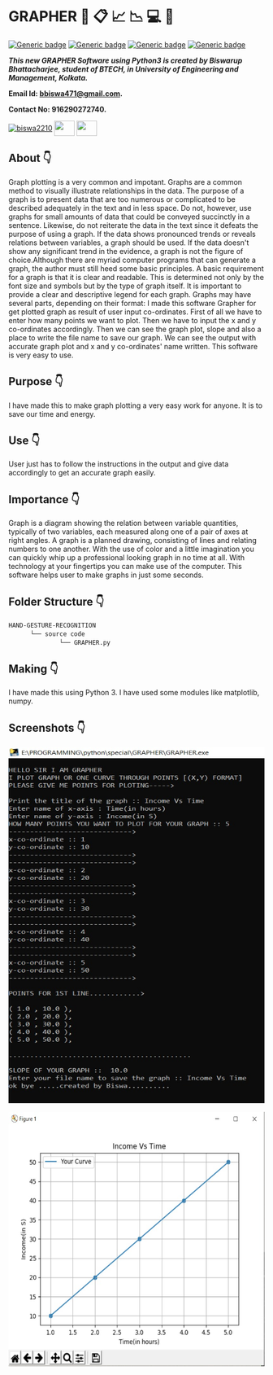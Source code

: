 # GRAPHER :star_struck: :clipboard: :chart_with_upwards_trend: :chart_with_downwards_trend: :computer: :open_file_folder:

[![Generic badge](https://img.shields.io/badge/python-3.6-green)](https://shields.io/) [![Generic badge](https://img.shields.io/badge/v%201.18.2-numpy-blue)](https://shields.io/) [![Generic badge](https://img.shields.io/badge/v%203.2.1-matplotlib-blueviolet)](https://shields.io/) [![Generic badge](https://img.shields.io/badge/for%20python%203.6.2-pyinstaller-ff69b4)](https://shields.io/)
<br>

***This new GRAPHER Software using Python3 is created by Biswarup Bhattacharjee, student of BTECH, in University of Engineering and Management, Kolkata.***

**Email Id: bbiswa471@gmail.com.** 

**Contact No: 916290272740.** 


<p align="left">
<a href="https://facebook.com/biswarup.bhattacharjee.5811" target="blank"><img align="center" src="https://cdn.jsdelivr.net/npm/simple-icons@3.0.1/icons/facebook.svg" alt="biswa2210" height="30" width="40" /></a>
<a href="https://instagram.com/biswarup2210" target="blank"><img align="center" src="https://cdn.jsdelivr.net/npm/simple-icons@3.0.1/icons/instagram.svg" alt="" height="30" width="40" /></a>
<a href="https://github.com/biswa2210/biswa2210" target="blank"><img align="center" src="https://cdn.jsdelivr.net/npm/simple-icons@3.0.1/icons/github.svg" alt="" height="30" width="40" /></a>
</p>

## About :point_down: 

</div align="justified">

Graph plotting is a very common and impotant. Graphs are a common method to visually illustrate relationships in the data. The purpose of a graph is to present data that are too numerous or complicated to be described adequately in the text and in less space. Do not, however, use graphs for small amounts of data that could be conveyed succinctly in a sentence. Likewise, do not reiterate the data in the text since it defeats the purpose of using a graph. If the data shows pronounced trends or reveals relations between variables, a graph should be used. If the data doesn't show any significant trend in the evidence, a graph is not the figure of choice.Although there are myriad computer programs that can generate a graph, the author must still heed some basic principles. A basic requirement for a graph is that it is clear and readable. This is determined not only by the font size and symbols but by the type of graph itself. It is important to provide a clear and descriptive legend for each graph. Graphs may have several parts, depending on their format: I made this software Grapher for get plotted graph as result of user input co-ordinates. First of all we have to enter how many points we want to plot. Then we have to input the x and y co-ordinates accordingly. Then we can see the graph plot, slope and also a place to write the file name to save our graph. We can see the output with accurate graph plot and x and y co-ordinates' name written. This software is very easy to use. 
</div>

## Purpose :point_down:

I have made this to make graph plotting a very easy work for anyone. It is to save our time and energy. 

## Use :point_down:

User just has to follow the instructions in the output and give data accordingly to get an accurate graph easily.

## Importance :point_down:

</div align="justified">

Graph is a diagram showing the relation between variable quantities, typically of two variables, each measured along one of a pair of axes at right angles. A graph is a planned drawing, consisting of lines and relating numbers to one another. With the use of color and a little imagination you can quickly whip up a professional looking graph in no time at all. With technology at your fingertips you can make use of the computer. This software helps user to make graphs in just some seconds.
</div>

## Folder Structure :point_down:

```bash
HAND-GESTURE-RECOGNITION
      └── source code
              └── GRAPHER.py           
```                       
## Making :point_down:

I have made this using Python 3. I have used some modules like matplotlib, numpy.

## Screenshots :point_down: 

<div align="center">
 
<a href="pics/gr1.jpeg"><img src="pics/gr1.jpeg" width="800" height= "700"></a> 

<a href="pics/gr2.jpeg"><img src="pics/gr2.jpeg" width="800" height= "500"></a>
</div>


